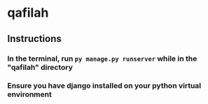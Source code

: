 # qafilah
## Instructions
### In the terminal, run ```py manage.py runserver``` while in the "qafilah" directory
### Ensure you have django installed on your python virtual environment